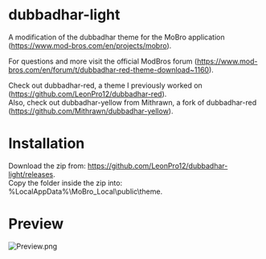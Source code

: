 # dubbadhar-light
A modification of the dubbadhar theme for the MoBro application (https://www.mod-bros.com/en/projects/mobro).

For questions and more visit the official ModBros forum (https://www.mod-bros.com/en/forum/t/dubbadhar-red-theme-download~1160).

Check out dubbadhar-red, a theme I previously worked on (https://github.com/LeonPro12/dubbadhar-red).  
Also, check out dubbadhar-yellow from Mithrawn, a fork of dubbadhar-red (https://github.com/Mithrawn/dubbadhar-yellow).

# Installation
Download the zip from: https://github.com/LeonPro12/dubbadhar-light/releases.  
Copy the folder inside the zip into: %LocalAppData%\MoBro_Local\public\theme.

# Preview
![Preview.png](https://github.com/LeonPro12/dubbadhar-light/blob/master/Preview.png)
